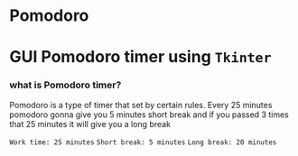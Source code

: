 # Pomodoro
# GUI Pomodoro timer using `Tkinter`

### what is Pomodoro timer?
  Pomodoro is a type of timer that set by certain rules.
  Every 25 minutes pomodoro gonna give you 5 minutes short break
  and if you passed 3 times that 25 minutes it will give you a long break

`Work time: 25 minutes`
`Short break: 5 minutes`
`Long break: 20 minutes`

